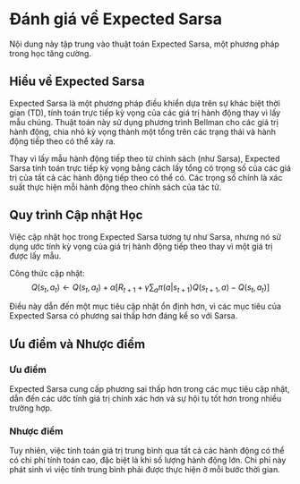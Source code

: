 # Đánh giá về Expected Sarsa

Nội dung này tập trung vào thuật toán Expected Sarsa, một phương pháp trong học tăng cường.

## Hiểu về Expected Sarsa

Expected Sarsa là một phương pháp điều khiển dựa trên sự khác biệt thời gian (TD), tính toán trực tiếp kỳ vọng của các giá trị hành động thay vì lấy mẫu chúng. Thuật toán này sử dụng phương trình Bellman cho các giá trị hành động, chia nhỏ kỳ vọng thành một tổng trên các trạng thái và hành động tiếp theo có thể xảy ra.

Thay vì lấy mẫu hành động tiếp theo từ chính sách (như Sarsa), Expected Sarsa tính toán trực tiếp kỳ vọng bằng cách lấy tổng có trọng số của các giá trị của tất cả các hành động tiếp theo có thể có. Các trọng số chính là xác suất thực hiện mỗi hành động theo chính sách của tác tử.

## Quy trình Cập nhật Học

Việc cập nhật học trong Expected Sarsa tương tự như Sarsa, nhưng nó sử dụng ước tính kỳ vọng của giá trị hành động tiếp theo thay vì một giá trị được lấy mẫu.

Công thức cập nhật:
$$Q(s_t, a_t) \leftarrow Q(s_t, a_t) + \alpha \left[ R_{t+1} + \gamma \sum_a \pi(a|s_{t+1})Q(s_{t+1}, a) - Q(s_t, a_t) \right]$$

Điều này dẫn đến một mục tiêu cập nhật ổn định hơn, vì các mục tiêu của Expected Sarsa có phương sai thấp hơn đáng kể so với Sarsa.

## Ưu điểm và Nhược điểm

### Ưu điểm
Expected Sarsa cung cấp phương sai thấp hơn trong các mục tiêu cập nhật, dẫn đến các ước tính giá trị chính xác hơn và sự hội tụ tốt hơn trong nhiều trường hợp.

### Nhược điểm
Tuy nhiên, việc tính toán giá trị trung bình qua tất cả các hành động có thể có chi phí tính toán cao, đặc biệt là khi số lượng hành động lớn. Chi phí này phát sinh vì việc tính trung bình phải được thực hiện ở mỗi bước thời gian.
